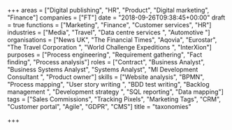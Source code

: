 +++
areas = ["Digital publishing", "HR", "Product", "Digital marketing", "Finance"]
companies = ["FT"]
date = "2018-09-26T09:38:45+00:00"
draft = true
functions = ["Marketing", "Finance", "Customer services", "HR"]
industries = ["Media", "Travel", "Data centre services ", "Automotive "]
organisations = ["News UK", "The Financial Times", "Aqovia", "Eurostar", "The Travel Corporation ", "World Challenge Expeditions ", "InterXion"]
purposes = ["Process engineering", "Requirement gathering", "Fact finding", "Process analysis"]
roles = ["Contract", "Business Analyst", "Business Systems Analyst", "Systems Analyst", "MI Development Consultant ", "Product owner"]
skills = ["Website analysis", "BPMN", "Process mapping", "User story writing ", "BDD test writing", "Backlog management ", "Development strategy ", "SQL reporting", "Data mapping"]
tags = ["Sales Commissions", "Tracking Pixels", "Marketing Tags", "CRM", "Customer portal", "Agile", "GDPR", "CMS"]
title = "taxonomies"

+++

